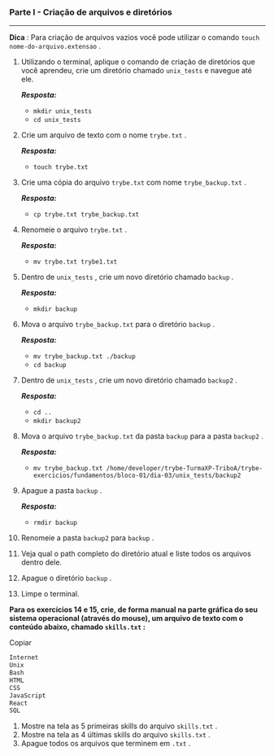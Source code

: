 ### Parte I - Criação de arquivos e diretórios

---

**Dica** : Para criação de arquivos vazios você pode utilizar o comando `touch nome-do-arquivo.extensao` .

1. Utilizando o terminal, aplique o comando de criação de diretórios que você aprendeu, crie um diretório chamado `unix_tests` e navegue até ele.

   _**Resposta:**_ 

   - `mkdir unix_tests` 
   -  `cd unix_tests`

2. Crie um arquivo de texto com o nome `trybe.txt` .

   _**Resposta:**_ 

   - `touch trybe.txt`

3. Crie uma cópia do arquivo `trybe.txt` com nome `trybe_backup.txt` .

   _**Resposta:**_ 

   - `cp trybe.txt trybe_backup.txt`

4. Renomeie o arquivo `trybe.txt` .

   _**Resposta:**_ 

   - `mv trybe.txt trybe1.txt`

5. Dentro de `unix_tests` , crie um novo diretório chamado `backup` .

   _**Resposta:**_ 

   - `mkdir backup`

6. Mova o arquivo `trybe_backup.txt` para o diretório `backup` .

   _**Resposta:**_ 

   - `mv trybe_backup.txt ./backup`
   - `cd backup`

7. Dentro de `unix_tests` , crie um novo diretório chamado `backup2` .

   _**Resposta:**_ 

   - `cd ..`
   - `mkdir backup2`

8. Mova o arquivo `trybe_backup.txt` da pasta `backup` para a pasta `backup2` .

   _**Resposta:**_ 

   - `mv trybe_backup.txt /home/developer/trybe-TurmaXP-TriboA/trybe-exercicios/fundamentos/bloco-01/dia-03/unix_tests/backup2`

9. Apague a pasta `backup` .

   _**Resposta:**_ 

   - `rmdir backup`

10. Renomeie a pasta `backup2` para `backup` .

11. Veja qual o path completo do diretório atual e liste todos os arquivos dentro dele.

12. Apague o diretório `backup` .

13. Limpe o terminal.

**Para os exercícios 14 e 15, crie, de forma manual na parte gráfica do seu sistema operacional (através do mouse), um arquivo de texto com o conteúdo abaixo, chamado `skills.txt` :**

Copiar

```sh
Internet
Unix
Bash
HTML
CSS
JavaScript
React
SQL
```

1. Mostre na tela as 5 primeiras skills do arquivo `skills.txt` .
2. Mostre na tela as 4 últimas skills do arquivo `skills.txt` .
3. Apague todos os arquivos que terminem em `.txt` .